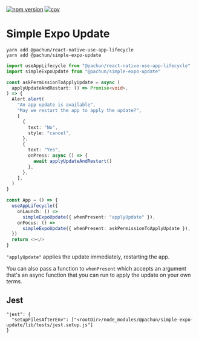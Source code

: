 [![npm version](https://img.shields.io/npm/v/@pachun/simple-expo-update.svg)](https://www.npmjs.com/package/@pachun/simple-expo-update)
[![cov](https://pachun.github.io/simple-expo-update/badges/coverage.svg)](https://github.com/pachun/simple-expo-update/actions)

# Simple Expo Update

```
yarn add @pachun/react-native-use-app-lifecycle
yarn add @pachun/simple-expo-update
```

```ts
import useAppLifecycle from "@pachun/react-native-use-app-lifecycle"
import simpleExpoUpdate from "@pachun/simple-expo-update"

const askPermissionToApplyUpdate = async (
  applyUpdateAndRestart: () => Promise<void>,
) => {
  Alert.alert(
    "An app update is available",
    "May we restart the app to apply the update?",
    [
      {
        text: "No",
        style: "cancel",
      },
      {
        text: "Yes",
        onPress: async () => {
          await applyUpdateAndRestart()
        },
      },
    ],
  )
}

const App = () => {
  useAppLifecycle({
    onLaunch: () =>
      simpleExpoUpdate({ whenPresent: "applyUpdate" }),
    onFocus: () =>
      simpleExpoUpdate({ whenPresent: askPermissionToApplyUpdate }),
  })
  return <></>
}
```

`"applyUpdate"` applies the update immediately, restarting the app.

You can also pass a function to `whenPresent` which accepts an argument that's an async function that you can run to apply the update on your own terms.

## Jest

```
"jest": {
  "setupFilesAfterEnv": ["<rootDir>/node_modules/@pachun/simple-expo-update/lib/tests/jest.setup.js"]
}
```
